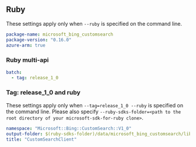 ## Ruby

These settings apply only when `--ruby` is specified on the command line.

``` yaml
package-name: microsoft_bing_customsearch
package-version: "0.16.0"
azure-arm: true
```

### Ruby multi-api

``` yaml $(ruby) && $(multiapi)
batch:
  - tag: release_1_0
```

### Tag: release_1_0 and ruby

These settings apply only when `--tag=release_1_0 --ruby` is specified on the command line.
Please also specify `--ruby-sdks-folder=<path to the root directory of your microsoft-sdk-for-ruby clone>`.

``` yaml $(tag) == 'release_1_0' && $(ruby)
namespace: "Microsoft::Bing::CustomSearch::V1_0"
output-folder: $(ruby-sdks-folder)/data/microsoft_bing_customsearch/lib
title: "CustomSearchClient"
```
